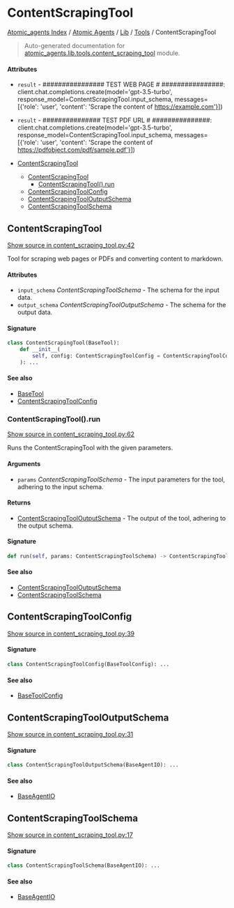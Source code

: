 # ContentScrapingTool

[Atomic_agents Index](../../../README.md#atomic_agents-index) / [Atomic Agents](../../index.md#atomic-agents) / [Lib](../index.md#lib) / [Tools](./index.md#tools) / ContentScrapingTool

> Auto-generated documentation for [atomic_agents.lib.tools.content_scraping_tool](../../../../../atomic_agents/lib/tools/content_scraping_tool.py) module.

#### Attributes

- `result` - ################
  TEST WEB PAGE #
  ################: client.chat.completions.create(model='gpt-3.5-turbo', response_model=ContentScrapingTool.input_schema, messages=[{'role': 'user', 'content': 'Scrape the content of https://example.com'}])

- `result` - ###############
  TEST PDF URL #
  ###############: client.chat.completions.create(model='gpt-3.5-turbo', response_model=ContentScrapingTool.input_schema, messages=[{'role': 'user', 'content': 'Scrape the content of https://pdfobject.com/pdf/sample.pdf'}])


- [ContentScrapingTool](#contentscrapingtool)
  - [ContentScrapingTool](#contentscrapingtool-1)
    - [ContentScrapingTool().run](#contentscrapingtool()run)
  - [ContentScrapingToolConfig](#contentscrapingtoolconfig)
  - [ContentScrapingToolOutputSchema](#contentscrapingtooloutputschema)
  - [ContentScrapingToolSchema](#contentscrapingtoolschema)

## ContentScrapingTool

[Show source in content_scraping_tool.py:42](../../../../../atomic_agents/lib/tools/content_scraping_tool.py#L42)

Tool for scraping web pages or PDFs and converting content to markdown.

#### Attributes

- `input_schema` *ContentScrapingToolSchema* - The schema for the input data.
- `output_schema` *ContentScrapingToolOutputSchema* - The schema for the output data.

#### Signature

```python
class ContentScrapingTool(BaseTool):
    def __init__(
        self, config: ContentScrapingToolConfig = ContentScrapingToolConfig()
    ): ...
```

#### See also

- [BaseTool](./base.md#basetool)
- [ContentScrapingToolConfig](#contentscrapingtoolconfig)

### ContentScrapingTool().run

[Show source in content_scraping_tool.py:62](../../../../../atomic_agents/lib/tools/content_scraping_tool.py#L62)

Runs the ContentScrapingTool with the given parameters.

#### Arguments

- `params` *ContentScrapingToolSchema* - The input parameters for the tool, adhering to the input schema.

#### Returns

- [ContentScrapingToolOutputSchema](#contentscrapingtooloutputschema) - The output of the tool, adhering to the output schema.

#### Signature

```python
def run(self, params: ContentScrapingToolSchema) -> ContentScrapingToolOutputSchema: ...
```

#### See also

- [ContentScrapingToolOutputSchema](#contentscrapingtooloutputschema)
- [ContentScrapingToolSchema](#contentscrapingtoolschema)



## ContentScrapingToolConfig

[Show source in content_scraping_tool.py:39](../../../../../atomic_agents/lib/tools/content_scraping_tool.py#L39)

#### Signature

```python
class ContentScrapingToolConfig(BaseToolConfig): ...
```

#### See also

- [BaseToolConfig](./base.md#basetoolconfig)



## ContentScrapingToolOutputSchema

[Show source in content_scraping_tool.py:31](../../../../../atomic_agents/lib/tools/content_scraping_tool.py#L31)

#### Signature

```python
class ContentScrapingToolOutputSchema(BaseAgentIO): ...
```

#### See also

- [BaseAgentIO](../../agents/base_chat_agent.md#baseagentio)



## ContentScrapingToolSchema

[Show source in content_scraping_tool.py:17](../../../../../atomic_agents/lib/tools/content_scraping_tool.py#L17)

#### Signature

```python
class ContentScrapingToolSchema(BaseAgentIO): ...
```

#### See also

- [BaseAgentIO](../../agents/base_chat_agent.md#baseagentio)